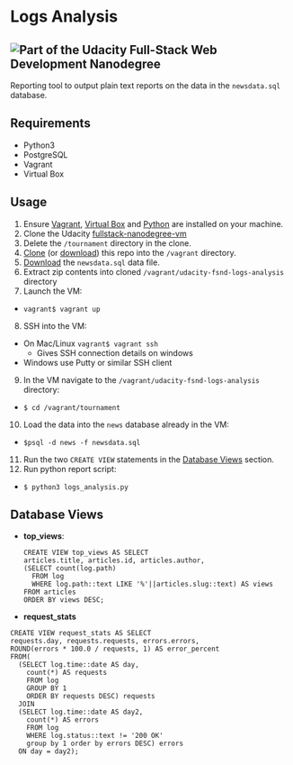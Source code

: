 # Logs Analysis
![Part of the Udacity Full-Stack Web Development Nanodegree](https://img.shields.io/badge/Udacity-Full--Stack%20Web%20Developer%20Nanodegree-02b3e4.svg)
---------------------
Reporting tool to output plain text reports on the data in the `newsdata.sql` database.

## Requirements
* Python3
* PostgreSQL
* Vagrant
* Virtual Box

## Usage
1. Ensure [Vagrant](https://www.vagrantup.com/), [Virtual Box](https://www.virtualbox.org/) and [Python](https://www.python.org/) are installed on your machine.
2. Clone the Udacity [fullstack-nanodegree-vm](https://github.com/udacity/fullstack-nanodegree-vm)
3. Delete the `/tournament` directory in the clone.
4. [Clone](https://github.com/SteadBytes/logs-analysis.git) (or [download](https://github.com/SteadBytes/logs-analysis/archive/master.zip)) this repo into the `/vagrant` directory.
5. [Download](https://d17h27t6h515a5.cloudfront.net/topher/2016/August/57b5f748_newsdata/newsdata.zip) the `newsdata.sql` data file.
6. Extract zip contents into cloned `/vagrant/udacity-fsnd-logs-analysis` directory
7. Launch the VM:
  * `vagrant$ vagrant up`
8. SSH into the VM:
  * On Mac/Linux `vagrant$ vagrant ssh`
    * Gives SSH connection details on windows
  * Windows use Putty or similar SSH client
9. In the VM navigate to the `/vagrant/udacity-fsnd-logs-analysis` directory:
  * `$ cd /vagrant/tournament`
10. Load the data into the `news` database already in the VM:
  * `$psql -d news -f newsdata.sql`
11. Run the two `CREATE VIEW` statements in the [Database Views](#database-views) section.
12. Run python report script:
  * `$ python3 logs_analysis.py`

## Database Views
* **top_views**:
  ```
  CREATE VIEW top_views AS SELECT
  articles.title, articles.id, articles.author,
  (SELECT count(log.path)
    FROM log
    WHERE log.path::text LIKE '%'||articles.slug::text) AS views
  FROM articles
  ORDER BY views DESC;
  ```
* **request_stats**
```
CREATE VIEW request_stats AS SELECT
requests.day, requests.requests, errors.errors,
ROUND(errors * 100.0 / requests, 1) AS error_percent
FROM(
  (SELECT log.time::date AS day,
    count(*) AS requests
    FROM log
    GROUP BY 1
    ORDER BY requests DESC) requests
  JOIN
  (SELECT log.time::date AS day2,
    count(*) AS errors
    FROM log
    WHERE log.status::text != '200 OK'
    group by 1 order by errors DESC) errors
  ON day = day2);
```
